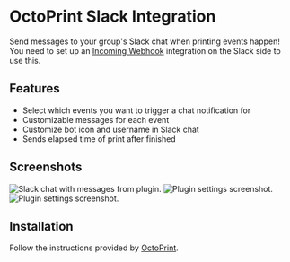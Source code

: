 OctoPrint Slack Integration
===========================

Send messages to your group's Slack chat when printing events happen!
You need to set up an [Incoming Webhook](https://my.slack.com/services/new/incoming-webhook) integration on the Slack side to use this.

Features
--------

* Select which events you want to trigger a chat notification for
* Customizable messages for each event
* Customize bot icon and username in Slack chat
* Sends elapsed time of print after finished

Screenshots
-----------

![Slack chat with messages from plugin.](/screenshots/slack.png?raw=true)
![Plugin settings screenshot.](/screenshots/settings.png?raw=true)
![Plugin settings screenshot.](/screenshots/settings2.png?raw=true)

Installation
------------

Follow the instructions provided by [OctoPrint](http://plugins.octoprint.org/help/installation/).
